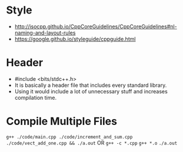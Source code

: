 # Style
- http://isocpp.github.io/CppCoreGuidelines/CppCoreGuidelines#nl-naming-and-layout-rules
- https://google.github.io/styleguide/cppguide.html

# Header
- #include <bits/stdc++.h>
- It is basically a header file that includes every standard library.
- Using it would include a lot of unnecessary stuff and increases compilation time.

# Compile Multiple Files
`g++ ./code/main.cpp ./code/increment_and_sum.cpp ./code/vect_add_one.cpp && ./a.out`
OR
`g++ -c *.cpp`
`g++ *.o`
`./a.out`

